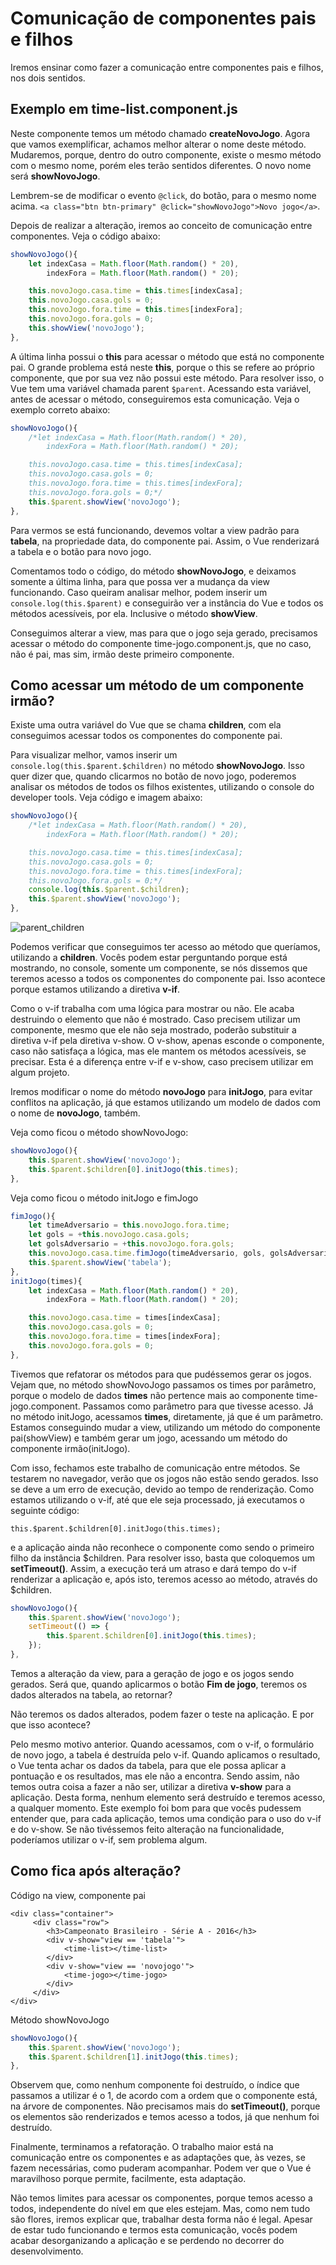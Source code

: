 # Comunicação de componentes pais e filhos

Iremos ensinar como fazer a comunicação entre componentes pais e filhos, nos dois sentidos.

## Exemplo em time-list.component.js

Neste componente temos um método chamado **createNovoJogo**. Agora que vamos exemplificar, achamos melhor alterar o nome deste método. 
Mudaremos, porque, dentro do outro componente, existe o mesmo método com o mesmo nome, porém eles terão sentidos diferentes. O novo nome será **showNovoJogo**.

Lembrem-se de modificar o evento `@click`, do botão, para o mesmo nome acima. `<a class="btn btn-primary" @click="showNovoJogo">Novo jogo</a>`.

Depois de realizar a alteração, iremos ao conceito de comunicação entre componentes. 
Veja o código abaixo:

```js
showNovoJogo(){
    let indexCasa = Math.floor(Math.random() * 20),
        indexFora = Math.floor(Math.random() * 20);

    this.novoJogo.casa.time = this.times[indexCasa];
    this.novoJogo.casa.gols = 0;
    this.novoJogo.fora.time = this.times[indexFora];
    this.novoJogo.fora.gols = 0;
    this.showView('novoJogo');
},
```

A última linha possui o **this** para acessar o método que está no componente pai. O grande problema está neste **this**, porque o this se refere ao próprio componente, que por sua vez não possui este método. 
Para resolver isso, o Vue tem uma variável chamada parent `$parent`. 
Acessando esta variável, antes de acessar o método, conseguiremos esta comunicação. 
Veja o exemplo correto abaixo:

```js
showNovoJogo(){
    /*let indexCasa = Math.floor(Math.random() * 20),
        indexFora = Math.floor(Math.random() * 20);

    this.novoJogo.casa.time = this.times[indexCasa];
    this.novoJogo.casa.gols = 0;
    this.novoJogo.fora.time = this.times[indexFora];
    this.novoJogo.fora.gols = 0;*/
    this.$parent.showView('novoJogo');
},
```

Para vermos se está funcionando, devemos voltar a view padrão para **tabela**, na propriedade data, do componente pai. 
Assim, o Vue renderizará a tabela e o botão para novo jogo.

Comentamos todo o código, do método **showNovoJogo**, e deixamos somente a última linha, para que possa ver a mudança da view funcionando. 
Caso queiram analisar melhor, podem inserir um `console.log(this.$parent)` e conseguirão ver a instância do Vue e todos os métodos acessíveis, por ela. Inclusive o método **showView**.

Conseguimos alterar a view, mas para que o jogo seja gerado, precisamos acessar o método do componente time-jogo.component.js, que no caso, não é pai, mas sim, irmão deste primeiro componente.

## Como acessar um método de um componente irmão?

Existe uma outra variável do Vue que se chama **children**, com ela conseguimos acessar todos os componentes do componente pai.

Para visualizar melhor, vamos inserir um `console.log(this.$parent.$children)` no método **showNovoJogo**. 
Isso quer dizer que, quando clicarmos no botão de novo jogo, poderemos analisar os métodos de todos os filhos existentes, utilizando o console do developer tools. 
Veja código e imagem abaixo:

```js
showNovoJogo(){
    /*let indexCasa = Math.floor(Math.random() * 20),
        indexFora = Math.floor(Math.random() * 20);

    this.novoJogo.casa.time = this.times[indexCasa];
    this.novoJogo.casa.gols = 0;
    this.novoJogo.fora.time = this.times[indexFora];
    this.novoJogo.fora.gols = 0;*/
    console.log(this.$parent.$children);
    this.$parent.showView('novoJogo');
},
```

![parent_children](./images/parent_children.png "parent_children")

Podemos verificar que conseguimos ter acesso ao método que queríamos, utilizando a **children**. 
Vocês podem estar perguntando porque está mostrando, no console, somente um componente, se nós dissemos que teremos acesso a todos os componentes do componente pai. 
Isso acontece porque estamos utilizando a diretiva **v-if**.

Como o v-if trabalha com uma lógica para mostrar ou não. Ele acaba destruindo o elemento que não é mostrado. 
Caso precisem utilizar um componente, mesmo que ele não seja mostrado, poderão substituir a diretiva v-if pela diretiva v-show. 
O v-show, apenas esconde o componente, caso não satisfaça a lógica, mas ele mantem os métodos acessíveis, se precisar. 
Esta é a diferença entre v-if e v-show, caso precisem utilizar em algum projeto.

Iremos modificar o nome do método **novoJogo** para **initJogo**, para evitar conflitos na aplicação, já que estamos utilizando um modelo de dados com o nome de **novoJogo**, também.

Veja como ficou o método showNovoJogo:

```js
showNovoJogo(){
    this.$parent.showView('novoJogo');
    this.$parent.$children[0].initJogo(this.times);
},
```

Veja como ficou o método initJogo e fimJogo

```js
fimJogo(){
    let timeAdversario = this.novoJogo.fora.time;
    let gols = +this.novoJogo.casa.gols;
    let golsAdversario = +this.novoJogo.fora.gols;
    this.novoJogo.casa.time.fimJogo(timeAdversario, gols, golsAdversario);
    this.$parent.showView('tabela');
},
initJogo(times){
    let indexCasa = Math.floor(Math.random() * 20),
        indexFora = Math.floor(Math.random() * 20);

    this.novoJogo.casa.time = times[indexCasa];
    this.novoJogo.casa.gols = 0;
    this.novoJogo.fora.time = times[indexFora];
    this.novoJogo.fora.gols = 0;
},
```

Tivemos que refatorar os métodos para que pudéssemos gerar os jogos. Vejam que, no método showNovoJogo passamos os times por parâmetro, porque o modelo de dados **times** não pertence mais ao componente time-jogo.component.
Passamos como parâmetro para que tivesse acesso. 
Já no método initJogo, acessamos **times**, diretamente, já que é um parâmetro. 
Estamos conseguindo mudar a view, utilizando um método do componente pai(showView) e também gerar um jogo, acessando um método do componente irmão(initJogo).

Com isso, fechamos este trabalho de comunicação entre métodos.
Se testarem no navegador, verão que os jogos não estão sendo gerados. Isso se deve a um erro de execução, devido ao tempo de renderização. 
Como estamos utilizando o v-if, até que ele seja processado, já executamos o seguinte código:

`this.$parent.$children[0].initJogo(this.times);` 

e a aplicação ainda não reconhece o componente como sendo o primeiro filho da instância $children.
Para resolver isso, basta que coloquemos um **setTimeout()**. Assim, a execução terá um atraso e dará tempo do v-if renderizar a aplicação e, após isto, teremos acesso ao método, através do $children.

```js
showNovoJogo(){
    this.$parent.showView('novoJogo');
    setTimeout(() => {
        this.$parent.$children[0].initJogo(this.times);
    });
},
```

Temos a alteração da view, para a geração de jogo e os jogos sendo gerados. 
Será que, quando aplicarmos o botão **Fim de jogo**, teremos os dados alterados na tabela, ao retornar?

Não teremos os dados alterados, podem fazer o teste na aplicação. E por que isso acontece?

Pelo mesmo motivo anterior. Quando acessamos, com o v-if, o formulário de novo jogo, a tabela é destruída pelo v-if.
Quando aplicamos o resultado, o Vue tenta achar os dados da tabela, para que ele possa aplicar a pontuação e os resultados, mas ele não a encontra. 
Sendo assim, não temos outra coisa a fazer a não ser, utilizar a diretiva **v-show** para a aplicação. 
Desta forma, nenhum elemento será destruído e teremos acesso, a qualquer momento. 
Este exemplo foi bom para que vocês pudessem entender que, para cada aplicação, temos uma condição para o uso do v-if e do v-show. Se não tivéssemos feito alteração na funcionalidade, poderíamos utilizar o v-if, sem problema algum.

## Como fica após alteração?

Código na view, componente pai

```
<div class="container">
     <div class="row">
        <h3>Campeonato Brasileiro - Série A - 2016</h3>
        <div v-show="view == 'tabela'">
            <time-list></time-list>
        </div>
        <div v-show="view == 'novojogo'">
            <time-jogo></time-jogo>
        </div>
     </div>
</div>
```

Método showNovoJogo

```js
showNovoJogo(){
    this.$parent.showView('novoJogo');
    this.$parent.$children[1].initJogo(this.times);
},
```

Observem que, como nenhum componente foi destruído, o índice que passamos a utilizar é o 1, de acordo com a ordem que o componente está, na árvore de componentes. 
Não precisamos mais do **setTimeout()**, porque os elementos são renderizados e temos acesso a todos, já que nenhum foi destruído.

Finalmente, terminamos a refatoração. O trabalho maior está na comunicação entre os componentes e as adaptações que, às vezes, se fazem necessárias, como puderam acompanhar. 
Podem ver que o Vue é maravilhoso porque permite, facilmente, esta adaptação.

Não temos limites para acessar os componentes, porque temos acesso a todos, independente do nível em que eles estejam. 
Mas, como nem tudo são flores, iremos explicar que, trabalhar desta forma não é legal. 
Apesar de estar tudo funcionando e  termos esta comunicação, vocês podem acabar desorganizando a aplicação e se perdendo no decorrer do desenvolvimento.